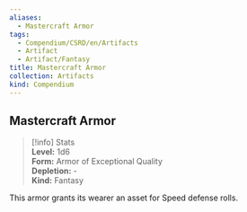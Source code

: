 ```yaml
---
aliases:
  - Mastercraft Armor
tags:
  - Compendium/CSRD/en/Artifacts
  - Artifact
  - Artifact/Fantasy
title: Mastercraft Armor
collection: Artifacts
kind: Compendium
---
```

## Mastercraft Armor  
>[!info] Stats  
> **Level:** 1d6  
> **Form:** Armor of Exceptional Quality  
> **Depletion:** -  
> **Kind:** Fantasy
  
This armor grants its wearer an asset for Speed defense rolls.